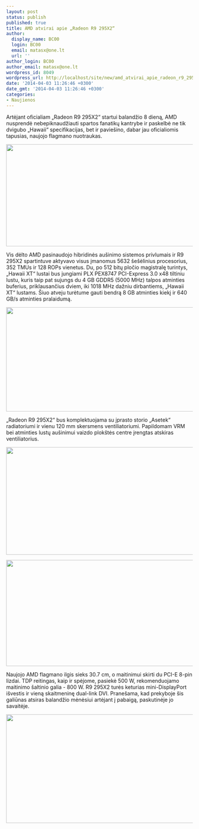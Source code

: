 ```yaml
---
layout: post
status: publish
published: true
title: AMD atvirai apie „Radeon R9 295X2“
author:
  display_name: BC00
  login: BC00
  email: matasx@one.lt
  url: ''
author_login: BC00
author_email: matasx@one.lt
wordpress_id: 8049
wordpress_url: http://localhost/site/new/amd_atvirai_apie_radeon_r9_295x2/
date: '2014-04-03 11:26:46 +0300'
date_gmt: '2014-04-03 11:26:46 +0300'
categories:
- Naujienos
---
```

<p>
	Artėjant oficialiam &bdquo;Radeon R9 295X2&ldquo; startui balandžio 8 dieną, AMD nusprendė nebepiknaudžiauti spartos fanatikų kantrybe ir paskelbė ne tik dvigubo &bdquo;Hawaii&ldquo; specifikacijas, bet ir pavie&scaron;ino, dabar jau oficialiomis tapusias, naujojo flagmano nuotraukas.</p>
<p>
	<a href="http://technews.lt/userfiles/10c.jpg"><img alt="" src="http://technews.lt/userfiles/10c.jpg" style="width: 520px; height: 275px;" /></a></p>
<p>
	Vis dėlto AMD pasinaudojo hibridinės au&scaron;inimo sistemos privlumais ir R9 295X2 spartintuve aktyvavo visus įmanomus 5632 &scaron;e&scaron;ėlinius procesorius, 352 TMUs ir 128 ROPs vienetus. Du, po 512 bitų pločio magistralę turintys, &bdquo;Hawaii XT&ldquo; lustai bus jungiami PLX PEX8747 PCI-Express 3.0 x48 tiltiniu lustu, kuris taip pat sujungs du 4 GB GDDR5 (5000 MHz) talpos atminties buferius, priklausančius dviem, iki 1018 MHz dažniu dirbantiems, &bdquo;Hawaii XT&ldquo; lustams. &Scaron;iuo atveju turėtume gauti bendrą 8 GB atminties kiekį ir 640 GB/s atminties pralaidumą.</p>
<p>
	<a href="http://technews.lt/userfiles/10a.jpg"><img alt="" src="http://technews.lt/userfiles/10a.jpg" style="width: 520px; height: 281px;" /></a></p>
<p>
	&bdquo;Radeon R9 295X2&ldquo; bus komplektuojama su įprasto storio &bdquo;Asetek&ldquo; radiatoriumi ir vienu 120 mm skersmens ventiliatoriumi. Papildomam VRM bei atminties lustų au&scaron;inimui vaizdo plok&scaron;tės centre įrengtas atskiras ventiliatorius.</p>
<p>
	<a href="http://technews.lt/userfiles/10d.jpg"><img alt="" src="http://technews.lt/userfiles/10d.jpg" style="width: 520px; height: 290px;" /></a></p>
<p>
	<a href="http://technews.lt/userfiles/10e.jpg"><img alt="" src="http://technews.lt/userfiles/10e.jpg" style="width: 520px; height: 286px;" /></a></p>
<p>
	Naujojo AMD flagmano ilgis sieks 30.7 cm, o maitinimui skirti du PCI-E 8-pin lizdai. TDP reitingas, kaip ir spėjome, pasiekė 500 W, rekomenduojamo maitinimo &scaron;altinio galia - 800 W. R9 295X2 turės keturias mini-DisplayPort i&scaron;vestis ir vieną skaitmeninę dual-link DVI. Prane&scaron;ama, kad prekyboje &scaron;is galiūnas atsiras balandžio mėnėsiui artėjant į pabaigą, paskutinėje jo savaitėje.</p>
<p>
	<a href="http://technews.lt/userfiles/10g.jpg"><img alt="" src="http://technews.lt/userfiles/10g.jpg" style="width: 520px; height: 293px;" /></a></p>
